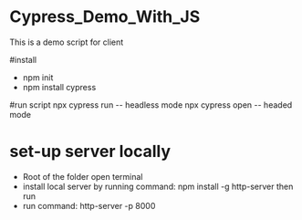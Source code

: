 # Cypress_Demo_With_JS
This is a demo script for client

#install
- npm init
- npm install cypress

#run script 
npx cypress run -- headless mode
npx cypress open -- headed mode

# set-up server locally
- Root of the folder open terminal
- install local server by running command: npm install -g http-server then run
- run command:  http-server -p 8000
